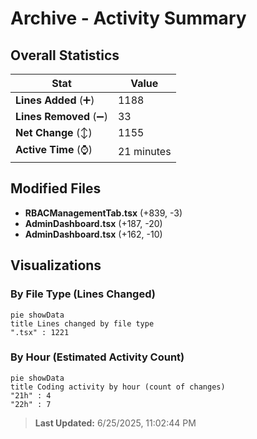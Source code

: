 # Archive - Activity Summary 

## Overall Statistics

| Stat                   | Value                                                             |
| ---------------------- | ----------------------------------------------------------------- |
| **Lines Added** (➕)   | 1188                                          |
| **Lines Removed** (➖) | 33                                        |
| **Net Change** (↕)    | 1155                |
| **Active Time** (⌚)   | 21 minutes |


## Modified Files
- **RBACManagementTab.tsx** (+839, -3)
- **AdminDashboard.tsx** (+187, -20)
- **AdminDashboard.tsx** (+162, -10)

## Visualizations

### By File Type (Lines Changed)

```mermaid
pie showData
title Lines changed by file type
".tsx" : 1221
```

### By Hour (Estimated Activity Count)

```mermaid
pie showData
title Coding activity by hour (count of changes)
"21h" : 4
"22h" : 7
```


> **Last Updated:** 6/25/2025, 11:02:44 PM
